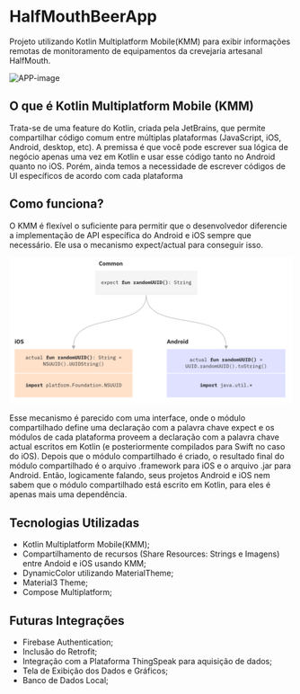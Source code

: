 # HalfMouthBeerApp
Projeto utilizando Kotlin Multiplatform Mobile(KMM) para exibir informações remotas de monitoramento de 
equipamentos da crevejaria artesanal HalfMouth.

![APP-image](telainicial.png)

## O que é Kotlin Multiplatform Mobile (KMM)
Trata-se de uma feature do Kotlin, criada pela JetBrains, que permite compartilhar código comum entre múltiplas plataformas (JavaScript, iOS, Android, desktop, etc).
A premissa é que você pode escrever sua lógica de negócio apenas uma vez em Kotlin e usar esse código tanto no Android quanto no iOS. 
Porém, ainda temos a necessidade de escrever códigos de UI específicos de acordo com cada plataforma

## Como funciona?
O KMM é flexível o suficiente para permitir que o desenvolvedor diferencie a implementação de API específica do Android e iOS sempre que necessário. 
Ele usa o mecanismo expect/actual para conseguir isso.

![KMM-image](images/expect-actual.png)

Esse mecanismo é parecido com uma interface, onde o módulo compartilhado define uma declaração com a palavra chave expect e os módulos de cada plataforma proveem a declaração com a palavra chave actual escritos em Kotlin (e posteriormente compilados para Swift no caso do iOS).
Depois que o módulo compartilhado é criado, o resultado final do módulo compartilhado é o arquivo .framework para iOS e o arquivo .jar para Android. 
Então, logicamente falando, seus projetos Android e iOS nem sabem que o módulo compartilhado está escrito em Kotlin, para eles é apenas mais uma dependência.

## Tecnologias Utilizadas

- Kotlin Multiplatform Mobile(KMM);
- Compartilhamento de recursos (Share Resources: Strings e Imagens) entre Andoid e iOS usando KMM;
- DynamicColor utilizando MaterialTheme;
- Material3 Theme;
- Compose Multiplatform;

## Futuras Integrações

- Firebase Authentication;
- Inclusão do Retrofit;
- Integração com a Plataforma ThingSpeak para aquisição de dados;
- Tela de Exibição dos Dados e Gráficos;
- Banco de Dados Local;